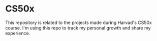 # CS50x
This repository is related to the projects made during Harvad's CS50x course.
I'm using this repo to track my personal growth and share my experience.
